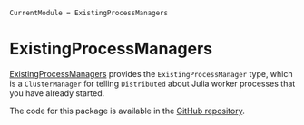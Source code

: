 ```@meta
CurrentModule = ExistingProcessManagers
```

# ExistingProcessManagers

[ExistingProcessManagers](https://github.com/bcbi/ExistingProcessManagers.jl)
provides the `ExistingProcessManager` type, which is a `ClusterManager` for
telling `Distributed` about Julia worker processes that you have already
started.

The code for this package is available in the [GitHub repository](https://github.com/bcbi/ExistingProcessManagers.jl).
